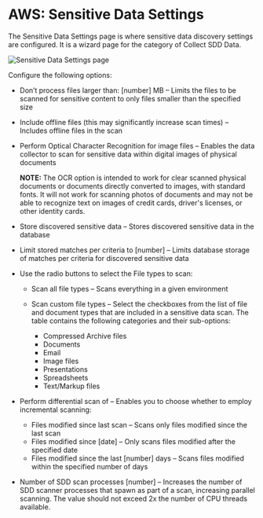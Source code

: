 # AWS: Sensitive Data Settings

The Sensitive Data Settings page is where sensitive data discovery settings are configured. It is a
wizard page for the category of Collect SDD Data.

![Sensitive Data Settings page](/img/product_docs/accessanalyzer/12.0/install/application/upgrade/sensitivedata.webp)

Configure the following options:

- Don’t process files larger than: [number] MB – Limits the files to be scanned for sensitive
  content to only files smaller than the specified size
- Include offline files (this may significantly increase scan times) – Includes offline files in the
  scan
- Perform Optical Character Recognition for image files – Enables the data collector to scan for
  sensitive data within digital images of physical documents

    **NOTE:** The OCR option is intended to work for clear scanned physical documents or documents
    directly converted to images, with standard fonts. It will not work for scanning photos of
    documents and may not be able to recognize text on images of credit cards, driver's licenses, or
    other identity cards.

- Store discovered sensitive data – Stores discovered sensitive data in the database
- Limit stored matches per criteria to [number] – Limits database storage of matches per criteria
  for discovered sensitive data
- Use the radio buttons to select the File types to scan:

    - Scan all file types – Scans everything in a given environment
    - Scan custom file types – Select the checkboxes from the list of file and document types that
      are included in a sensitive data scan. The table contains the following categories and their
      sub-options:

        - Compressed Archive files
        - Documents
        - Email
        - Image files
        - Presentations
        - Spreadsheets
        - Text/Markup files

- Perform differential scan of – Enables you to choose whether to employ incremental scanning:

    - Files modified since last scan – Scans only files modified since the last scan
    - Files modified since [date] – Only scans files modified after the specified date
    - Files modified since the last [number] days – Scans files modified within the specified number
      of days

- Number of SDD scan processes [number] – Increases the number of SDD scanner processes that spawn
  as part of a scan, increasing parallel scanning. The value should not exceed 2x the number of CPU
  threads available.
